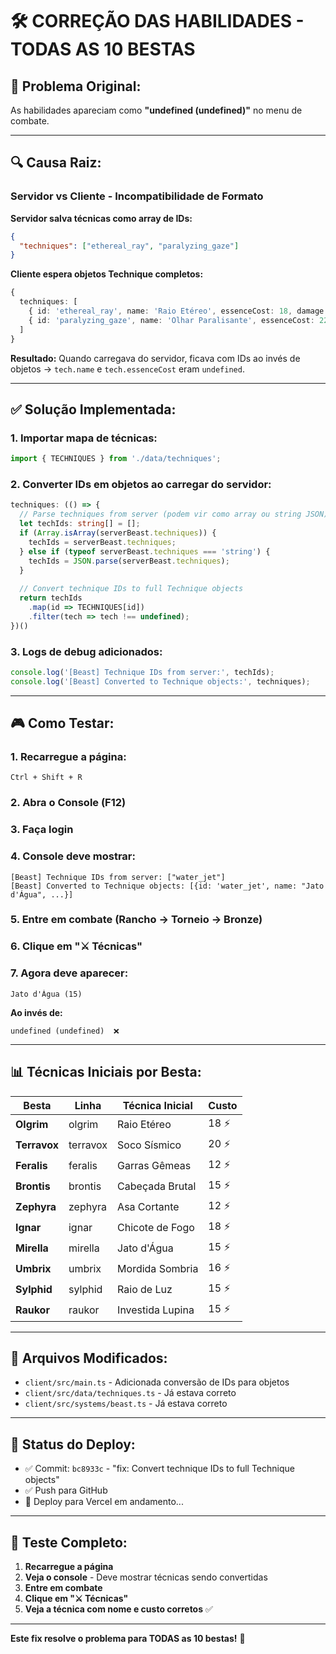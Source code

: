 # 🛠️ CORREÇÃO DAS HABILIDADES - TODAS AS 10 BESTAS

## 🐛 **Problema Original:**
As habilidades apareciam como **"undefined (undefined)"** no menu de combate.

---

## 🔍 **Causa Raiz:**

### **Servidor vs Cliente - Incompatibilidade de Formato**

**Servidor salva técnicas como array de IDs:**
```json
{
  "techniques": ["ethereal_ray", "paralyzing_gaze"]
}
```

**Cliente espera objetos Technique completos:**
```typescript
{
  techniques: [
    { id: 'ethereal_ray', name: 'Raio Etéreo', essenceCost: 18, damage: 45, ... },
    { id: 'paralyzing_gaze', name: 'Olhar Paralisante', essenceCost: 22, ... }
  ]
}
```

**Resultado:** Quando carregava do servidor, ficava com IDs ao invés de objetos → `tech.name` e `tech.essenceCost` eram `undefined`.

---

## ✅ **Solução Implementada:**

### **1. Importar mapa de técnicas:**
```typescript
import { TECHNIQUES } from './data/techniques';
```

### **2. Converter IDs em objetos ao carregar do servidor:**
```typescript
techniques: (() => {
  // Parse techniques from server (podem vir como array ou string JSON)
  let techIds: string[] = [];
  if (Array.isArray(serverBeast.techniques)) {
    techIds = serverBeast.techniques;
  } else if (typeof serverBeast.techniques === 'string') {
    techIds = JSON.parse(serverBeast.techniques);
  }
  
  // Convert technique IDs to full Technique objects
  return techIds
    .map(id => TECHNIQUES[id])
    .filter(tech => tech !== undefined);
})()
```

### **3. Logs de debug adicionados:**
```typescript
console.log('[Beast] Technique IDs from server:', techIds);
console.log('[Beast] Converted to Technique objects:', techniques);
```

---

## 🎮 **Como Testar:**

### **1. Recarregue a página:**
```
Ctrl + Shift + R
```

### **2. Abra o Console (F12)**

### **3. Faça login**

### **4. Console deve mostrar:**
```
[Beast] Technique IDs from server: ["water_jet"]
[Beast] Converted to Technique objects: [{id: 'water_jet', name: "Jato d'Água", ...}]
```

### **5. Entre em combate (Rancho → Torneio → Bronze)**

### **6. Clique em "⚔️ Técnicas"**

### **7. Agora deve aparecer:**
```
Jato d'Água (15)
```

**Ao invés de:**
```
undefined (undefined)  ❌
```

---

## 📊 **Técnicas Iniciais por Besta:**

| Besta | Linha | Técnica Inicial | Custo |
|-------|-------|----------------|-------|
| **Olgrim** | olgrim | Raio Etéreo | 18 ⚡ |
| **Terravox** | terravox | Soco Sísmico | 20 ⚡ |
| **Feralis** | feralis | Garras Gêmeas | 12 ⚡ |
| **Brontis** | brontis | Cabeçada Brutal | 15 ⚡ |
| **Zephyra** | zephyra | Asa Cortante | 12 ⚡ |
| **Ignar** | ignar | Chicote de Fogo | 18 ⚡ |
| **Mirella** | mirella | Jato d'Água | 15 ⚡ |
| **Umbrix** | umbrix | Mordida Sombria | 16 ⚡ |
| **Sylphid** | sylphid | Raio de Luz | 15 ⚡ |
| **Raukor** | raukor | Investida Lupina | 15 ⚡ |

---

## 🔧 **Arquivos Modificados:**

- `client/src/main.ts` - Adicionada conversão de IDs para objetos
- `client/src/data/techniques.ts` - Já estava correto
- `client/src/systems/beast.ts` - Já estava correto

---

## 🚀 **Status do Deploy:**

- ✅ Commit: `bc8933c` - "fix: Convert technique IDs to full Technique objects"
- ✅ Push para GitHub
- 🔄 Deploy para Vercel em andamento...

---

## 🧪 **Teste Completo:**

1. **Recarregue a página**
2. **Veja o console** - Deve mostrar técnicas sendo convertidas
3. **Entre em combate**
4. **Clique em "⚔️ Técnicas"**
5. **Veja a técnica com nome e custo corretos** ✅

---

**Este fix resolve o problema para TODAS as 10 bestas!** 🎉


